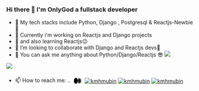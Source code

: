 ### Hi there 👋 I'm OnlyGod a fullstack developer
 
 * 🌱 My tech stacks include Python, Django , Postgresql & Reactjs-Newbie 🎡
 * 🔭 Currently i'm working on Reactjs and Django projects
 * 👯 and also learning Reactjs😉
 * 👯 I’m looking to collaborate with Django and Reactjs devs🎉
 * 💬 You can ask me anything about Python/Django/Reactjs 😎
![](https://hit.yhype.me/github/profile?user_id=52893267)


<!-- [![My github's stats😏](https://github-readme-stats.vercel.app/api?username=OnlynfK&theme=nord&show_icons=true)]<br/>
 -->
![](https://komarev.com/ghpvc/?username=your-github-OnlynfK&color=grey)


* 📫 How to reach me: ..
<a href="https://onlygod.medium.com/" target="blank"><img align="center" src="https://github.com/Medium/medium-logos/blob/master/03_Symbol/01_Black/JPG/RGB/Medium-Symbol-Black-RGB%401x.jpg" alt="kmhmubin" height="30" width="30" /></a>
<a href="https://www.instagram.com/onlyg.codes/" target="blank"><img align="center" src="https://github.com/kmhmubin/kmhmubin/blob/master/assets/instagram.svg" alt="kmhmubin" height="30" width="30" /></a>
<a href="https://www.linkedin.com/in/onlygod-o-b64084166/" target="blank"><img align="center" src="https://github.com/kmhmubin/kmhmubin/blob/master/assets/linkedin.svg" alt="kmhmubin" height="30" width="30" /></a>
<a href="https://twitter.com/onlyg.codes" target="blank"><img align="center" src="https://github.com/kmhmubin/kmhmubin/blob/master/assets/twitter.svg" alt="kmhmubin" height="30" width="30" /></a>

</p>


